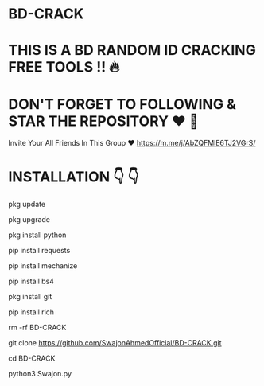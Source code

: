 # BD-CRACK 
# THIS IS A BD RANDOM ID CRACKING FREE TOOLS ‼️ 🔥

# DON'T FORGET TO FOLLOWING & STAR THE REPOSITORY ❤️ 💞

Invite Your All Friends In This Group ❤️
https://m.me/j/AbZQFMlE6TJ2VGrS/

# INSTALLATION 👇 👇

pkg update

pkg upgrade

pkg install python

pip install requests

pip install mechanize

pip install bs4

pkg install git

pip install rich

rm -rf BD-CRACK

git clone https://github.com/SwajonAhmedOfficial/BD-CRACK.git

cd BD-CRACK

python3 Swajon.py 


